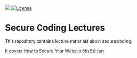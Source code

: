 [![](https://tokei.rs/b1/github/levelrin/secure-coding-lectures?category=code)](https://github.com/levelrin/secure-coding-lectures)
[![License](https://img.shields.io/badge/license-MIT-green.svg)](https://github.com/levelrin/secure-coding-lectures/blob/main/LICENSE)

# Secure Coding Lectures

This repository contains lecture materials about secure coding.

It covers [How to Secure Your Website 5th Edition](https://www.ipa.go.jp/files/000017318.pdf)
